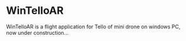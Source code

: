 # WinTelloAR
WinTelloAR is a flight application for Tello of mini drone on windows PC, now under construction...
